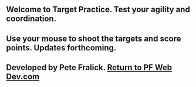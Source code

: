 <!DOCTYPE html>
<html lang="en">

<head>
<title>Target Practice</title>
<meta content="text/html;charset=utf-8" http-equiv="Content-Type">
<meta content="utf-8" http-equiv="encoding">
</head>
<body>
<canvas id="gameCanvas" width="800" height="600"></canvas>

<script>
    var crossHairX = 400; 
	var crossHairY = 300;
	var score = 0;
	var timer = 25;
	var ammunition = 30;
	var targetSize = 8+Math.random()*10;
	var mouseIsDown = false;
	var target = [];
	const TARGET_COUNT = 4;
	
   function calculateMousePos(evt) { 
    var rect = canvas.getBoundingClientRect(), root = document.documentElement; 

    var mouseX = evt.clientX - rect.left - root.scrollLeft; 
    var mouseY = evt.clientY - rect.top - root.scrollTop; 
    return { 
      x: mouseX, 
      y: mouseY 
    }; 
  } 
  
    function handleMouseClick(evt) {
	  mouseIsDown = true;
		ammunition -= 1;
	  // Mouse button down for short interval prevents hold down spray fire
		setInterval(function() {
		mouseIsDown = false;
	}, 1000/1);
	}	  

	function handleMouseUnclick(evt) {
		mouseIsDown = false;	
	  }
    
	
	function createTargets(){		// creates array elements
		for(var i=0; i < TARGET_COUNT; i++){
			target.push(new targetClass());
		}
	}

	
   window.onload = function() {		// starts here
    canvas = document.getElementById('gameCanvas');
    canvasContext = canvas.getContext('2d');

    // move and draw 30 times per second.
    var framesPerSecond = 30;
    setInterval(function() {
        moveEverything();
        drawEverything();
      }, 1000/framesPerSecond);
      
	canvas.addEventListener('mousedown', handleMouseClick);  
	canvas.addEventListener('mouseup', handleMouseUnclick);  
	  
    canvas.addEventListener('mousemove', function(evt) {  
        var mousePos = calculateMousePos(evt);
		
		crossHairX = mousePos.x; // mouse position		
        crossHairY = mousePos.y; // mouse position
      } ); 
	  
	// create a countdown timer  
   	var framesPerSecondForTimer = 1;
    setInterval(function() {
		timer--;
	}, 1000/framesPerSecondForTimer);
	  
	createTargets();	  // funtion to create the initial target objects, instances
  }
    
	
	function targetClass() {			// A class or object for creating targets: location, speed, size
		this.targetX = 10;
		this.targetY = 50+Math.random() * (canvas.height-100);
		this.radius = 5 + Math.random() * 25;
		this.targetSpeed = 3 + Math.random() * 2;
		this.targetMove = function(){	// A function within a class is called a method
		
			var dx = this.targetX - crossHairX; 
			var dy = this.targetY - crossHairY;
			var dist = Math.round(Math.sqrt(dx*dx + dy*dy));   // a named value in a class is a property
	  
			if(dist < (this.radius) && mouseIsDown && ammunition > (-1)){	// if mouse click is at a target
				this.targetX = 10;				// reset target x, y location and radius
				this.targetY = 50+Math.random() * (canvas.height-100);
				this.radius = 5 + Math.random() * 25;
				score++;
				console.log ("Target hit! "+score+" Ammo " +ammunition+ " " +dist);
				mouseIsDown = false;
			}else if(dist > (this.radius) && mouseIsDown ){

				console.log ("Target missed! "+score+" Ammo " +ammunition+ " " +dist+ " " + this.radius);
			}
		this.targetX += this.targetSpeed;
		}
		
		this.targetDraw = function(){
			colorCircle(this.targetX, this.targetY, this.radius, 'green');
		
		}
	}
	
	
  
   function moveEverything() {
		for(var i=0; i < TARGET_COUNT; i++){	//TARGET_COUNT is the same as target.length
			target[i].targetMove();
		}
	
   }
    function colorRect(topLeftX, topLeftY, boxWidth, boxHeight, fillColor) {
    canvasContext.fillStyle = fillColor;
    canvasContext.fillRect(topLeftX, topLeftY, boxWidth, boxHeight); 
    }
  
   function colorCircle(centerX, centerY, radius, fillColor) {
    canvasContext.fillStyle = fillColor;
    canvasContext.beginPath();
    canvasContext.arc(centerX, centerY, radius, 0, Math.PI*2, true);
    canvasContext.fill();
   }
  function drawEverything() {
		colorRect(0, 0, canvas.width, canvas.height, 'black');  // clear the game view by filling it with black
  
		// colorCircle(crossHairX, crossHairY, 2, 'white');  //create a crosshair for the pointer
	
		for(var i =0; i < TARGET_COUNT; i++){
			target[i].targetDraw();		// same as target[1].targetDraw() 
		}
		
		canvasContext.fillStyle="red";
		canvasContext.font="20px Arial";
		canvasContext.fillText("Score " + score, 200, 30);
		if(ammunition > (0)){
			canvasContext.fillText("Ammo " + ammunition, 500, 30);
		}else if(ammunition <= (0)){
			canvasContext.fillText("Out of Ammo!", 500, 30);
		}
  }
</script>

</body>
</html>

   <footer>
		 <h2>Welcome to Target Practice. Test your agility and coordination. </h2>
		 <h2>Use your mouse to shoot the targets and score points.  Updates forthcoming.</h2>
		 <h2>Developed by Pete Fralick. <a href="http://www.pfwebdev.com/index.php/games/" >Return to PF Web Dev.com</a></h2>
